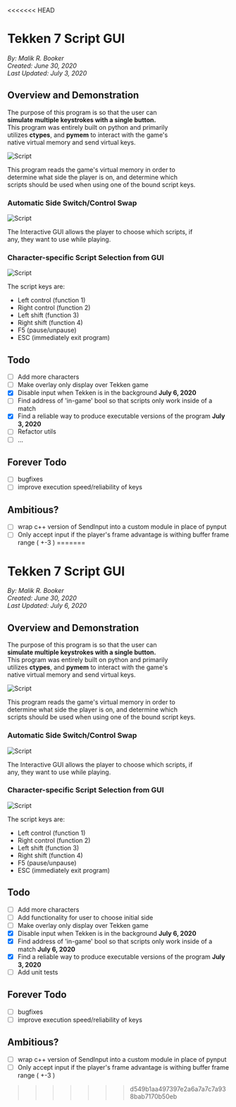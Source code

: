 <<<<<<< HEAD
# Tekken 7 Script GUI
*By: Malik R. Booker  
Created: June 30, 2020  
Last Updated: July 3, 2020*
  
  
## Overview and Demonstration
The purpose of this program is so that the user can  
**simulate multiple keystrokes with a single button.**  
This program was entirely built on python and primarily  
utilizes **ctypes**, and **pymem** to interact with the game's  
native virtual memory and send virtual keys.  

![Script](demo_/overviewdemo.gif)  
  
This program reads the game's virtual memory in order to  
determine what side the player is on, and determine which  
scripts should be used when using one of the bound script keys. 

### Automatic Side Switch/Control Swap
![Script](demo_/SideSwitchDemo.gif)  

The Interactive GUI allows the player to choose which scripts, if  
any, they want to use while playing.
   
### Character-specific Script Selection from GUI
![Script](demo_/GuiDemo.gif)  
  
The script keys are:
- Left control (function 1)
- Right control (function 2)
- Left shift (function 3)
- Right shift (function 4)
- F5 (pause/unpause)
- ESC (immediately exit program)

## Todo
- [ ] Add more characters
- [ ] Make overlay only display over Tekken game
- [x] Disable input when Tekken is in the background **July 6, 2020**
- [ ] Find address of 'in-game' bool so that scripts only work inside of a match
- [x] Find a reliable way to produce executable versions of the program **July 3, 2020**
- [ ] Refactor utils
- [ ] ...

## Forever Todo
- [ ] bugfixes
- [ ] improve execution speed/reliability of keys

## Ambitious?
- [ ] wrap c++ version of SendInput into a custom module in place of pynput
- [ ] Only accept input if the player's frame advantage is withing buffer frame range ( +-3 )
=======
# Tekken 7 Script GUI
*By: Malik R. Booker  
Created: June 30, 2020  
Last Updated: July 6, 2020*
  
  
## Overview and Demonstration
The purpose of this program is so that the user can  
**simulate multiple keystrokes with a single button.**  
This program was entirely built on python and primarily  
utilizes **ctypes**, and **pymem** to interact with the game's  
native virtual memory and send virtual keys.  

![Script](demo_/overviewdemo.gif)  
  
This program reads the game's virtual memory in order to  
determine what side the player is on, and determine which  
scripts should be used when using one of the bound script keys. 

### Automatic Side Switch/Control Swap
![Script](demo_/SideSwitchDemo.gif)  

The Interactive GUI allows the player to choose which scripts, if  
any, they want to use while playing.
   
### Character-specific Script Selection from GUI
![Script](demo_/GuiDemo.gif)  
  
The script keys are:
- Left control (function 1)
- Right control (function 2)
- Left shift (function 3)
- Right shift (function 4)
- F5 (pause/unpause)
- ESC (immediately exit program)

## Todo
- [ ] Add more characters
- [ ] Add functionality for user to choose initial side
- [ ] Make overlay only display over Tekken game
- [x] Disable input when Tekken is in the background **July 6, 2020**
- [x] Find address of 'in-game' bool so that scripts only work inside of a match **July 6, 2020**
- [x] Find a reliable way to produce executable versions of the program **July 3, 2020**
- [ ] Add unit tests

## Forever Todo
- [ ] bugfixes
- [ ] improve execution speed/reliability of keys

## Ambitious?
- [ ] wrap c++ version of SendInput into a custom module in place of pynput
- [ ] Only accept input if the player's frame advantage is withing buffer frame range ( +-3 )
>>>>>>> d549b1aa497397e2a6a7a7c7a938bab7170b50eb
